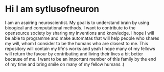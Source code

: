 # Hi I am sytlusofneuron
I am an aspiring neuroscientist. My goal is to understand brain by using bioogical and computational methods. 
I want to contribute to the opensource society by sharing my inventions and knowledge.
I hope I will be able to programme and make automatas that will help people who shares my will, whom I consider to be the humans who are closest to me.
This repository will contain my life's works and yeah I hope many of my fellows will return the favour by contributing and living their lives a bit better because of me.
I want to be an important member of this family by the end of my time and bring smile on many of my fellow humans :)
